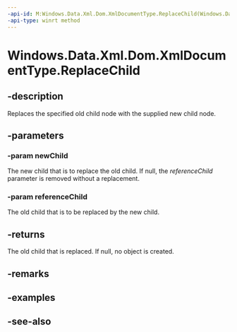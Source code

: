 ```yaml
---
-api-id: M:Windows.Data.Xml.Dom.XmlDocumentType.ReplaceChild(Windows.Data.Xml.Dom.IXmlNode,Windows.Data.Xml.Dom.IXmlNode)
-api-type: winrt method
---
```


<!-- Method syntax
public Windows.Data.Xml.Dom.IXmlNode ReplaceChild(Windows.Data.Xml.Dom.IXmlNode newChild, Windows.Data.Xml.Dom.IXmlNode referenceChild)
-->

# Windows.Data.Xml.Dom.XmlDocumentType.ReplaceChild

## -description
Replaces the specified old child node with the supplied new child node.

## -parameters
### -param newChild
The new child that is to replace the old child. If null, the *referenceChild* parameter is removed without a replacement.

### -param referenceChild
The old child that is to be replaced by the new child.

## -returns
The old child that is replaced. If null, no object is created.

## -remarks

## -examples

## -see-also
